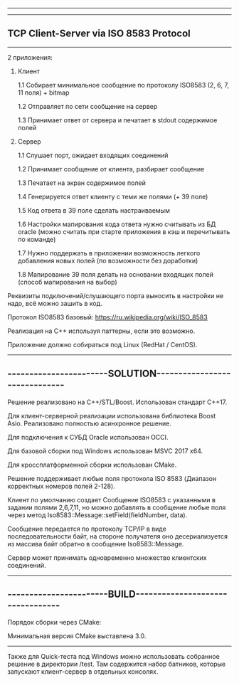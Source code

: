 -------------------------------------------------------------
-------------------------------------------------------------
TCP Client-Server via ISO 8583 Protocol
-------------------------------------------------------------
-------------------------------------------------------------

2 приложения:

1. Клиент

    1.1 Собирает минимальное сообщение по протоколу ISO8583 (2, 6, 7, 11 поля) + bitmap
    
    1.2 Отправляет по сети сообщение на сервер
    
    1.3 Принимает ответ от сервера и печатает в stdout содержимое полей
 
2. Сервер

   1.1 Слушает порт, ожидает входящих соединений
   
   1.2 Принимает сообщение от клиента, разбирает сообщение
   
   1.3 Печатает на экран содержимое полей
   
   1.4 Генерируется ответ клиенту с теми же полями (+ 39 поле)
   
   1.5 Код ответа в 39 поле сделать настраиваемым
   
   1.6 Настройки мапирования кода ответа нужно считывать из БД oracle (можно считать при старте приложения в кэш и перечитывать по команде)
   
   1.7 Нужно поддержать в приложении возможность легкого добавления новых полей (по возможности без доработки)
   
   1.8 Мапирование 39 поля делать на основании входящих полей (способ мапирования на выбор)
 
 
Реквизиты подключений/слушающего порта выносить в настройки не надо, всё можно зашить в код.

Протокол ISO8583 базовый: https://ru.wikipedia.org/wiki/ISO_8583  

Реализация на C++  используя паттерны, если это возможно.

Приложение должно собираться под Linux (RedHat / CentOS).


-------------------------------------------------------------
-----------------------SOLUTION------------------------------
-------------------------------------------------------------

Решение реализовано на С++/STL/Boost. Использован стандарт C++17.

Для клиент-серверной реализации использована библиотека Boost Asio. Реализовано полностью асинхронное решение.

Для подключения к СУБД Oracle использован OCCI.

Для базовой сборки под Windows использован MSVC 2017 x64.

Для кроссплатформенной сборки использован CMake.

Решение поддерживает любые поля протокола ISO 8583 (Диапазон корректных номеров полей 2-128).

Клиент по умолчанию создает Сообщение ISO8583 с указанными в задании полями 2,6,7,11, но можно добавлять в сообщение любые поля через метод Iso8583::Message::setField(fieldNumber, data).

Сообщение передается по протоколу TCP/IP в виде последовательности байт, на стороне получателя оно десериализуется из массива байт обратно в сообщение Iso8583::Message.

Сервер может принимать одновременно множество клиентских соединений.

-------------------------------------------------------------
-----------------------BUILD---------------------------------
-------------------------------------------------------------
Порядок сборки через CMake:

Минимальная версия CMake выставлена 3.0.


-------------------------------------------------------------
Также для Quick-теста под Windows можно использовать собранное решение в директории /test. Там содержится набор батников, которые запускают клиент-сервер в отдельных консолях.
